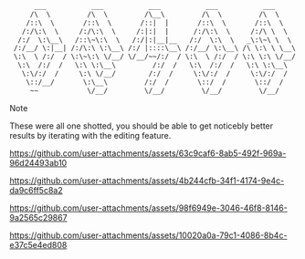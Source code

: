 ```txt
      ___           ___           ___           ___           ___     
     /\  \         /\  \         /\__\         /\  \         /\  \    
    /::\  \       /::\  \       /::|  |       /::\  \       /::\  \   
   /:/\:\  \     /:/\:\  \     /:|:|  |      /:/\:\  \     /:/\ \  \  
  /:/  \:\__\   /::\~\:\  \   /:/|:|__|__   /:/  \:\  \   _\:\~\ \  \ 
 /:/__/ \:|__| /:/\:\ \:\__\ /:/ |::::\__\ /:/__/ \:\__\ /\ \:\ \ \__\
 \:\  \ /:/  / \:\~\:\ \/__/ \/__/~~/:/  / \:\  \ /:/  / \:\ \:\ \/__/
  \:\  /:/  /   \:\ \:\__\         /:/  /   \:\  /:/  /   \:\ \:\__\  
   \:\/:/  /     \:\ \/__/        /:/  /     \:\/:/  /     \:\/:/  /  
    \::/__/       \:\__\         /:/  /       \::/  /       \::/  /   
     ~~            \/__/         \/__/         \/__/         \/__/    
```

> [!NOTE]  
> These were all one shotted, you should be able to get noticebly better results by iterating with the editing feature.

https://github.com/user-attachments/assets/63c9caf6-8ab5-492f-969a-96d24493ab10

https://github.com/user-attachments/assets/4b244cfb-34f1-4174-9e4c-da9c6ff5c8a2

https://github.com/user-attachments/assets/98f6949e-3046-46f8-8146-9a2565c29867


https://github.com/user-attachments/assets/10020a0a-79c1-4086-8b4c-e37c5e4ed808

